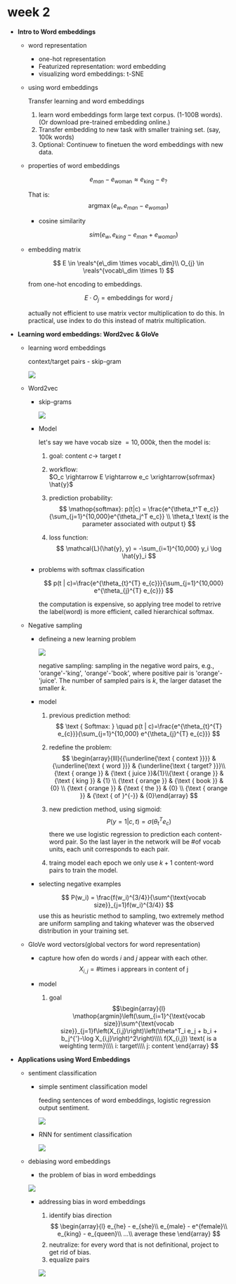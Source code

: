 # week 2

- **Intro to Word embeddings**

    - word representation

        - one-hot representation
        - Featurized representation: word embedding
        - visualizing word embeddings: t-SNE

    - using word embeddings

        Transfer learning and word embeddings

        1. learn word embeddings form large text corpus. (1-100B words). (Or download pre-trained embedding online.)
        2. Transfer embedding to new task with smaller training set. (say, 100k words)
        3. Optional: Continuew to finetuen the word embeddings with new data.

    - properties of word embeddings

        $$
        e_{m a n}-e_{\text {woman}} \approx e_{\text {king}}-e_{?}
        $$

        That is:
        $$
        \mathop{argmax}(e_w, e_{man} - e_{woman})
        $$

        - cosine similarity

            $$
            sim(e_w, e_{king}-e_{man}+e_{woman})
            $$

    - embedding matrix

        $$
        E \in \reals^{e\_dim \times vocab\_dim}\\
        O_{j} \in \reals^{vocab\_dim \times 1}
        $$

        from one-hot encoding to embeddings.
        
        $$
        E \cdot O_j = \text{embeddings for word } j
        $$

        actually not efficient to use matrix vector multiplication to do this. In practical, use index to do this instead of matrix multiplication.

- **Learning word embeddings: Word2vec & GloVe**

    - learning word embeddings

        context/target pairs - skip-gram

        ![](images/context_target-pair.png)

    - Word2vec

        - skip-grams

            ![](images/skip-grams.png)

        - Model

            let's say we have vocab size $= 10,000k$, then the model is:

            1. goal: content $c \rightarrow$ target $t$

            2. workflow:\
                $O_c \rightarrow E \rightarrow e_c \xrightarrow{sofrmax} \hat{y}$

            3. prediction probability:
                $$
                \mathop{softmax}: p(t|c) = \frac{e^{\theta_t^T e_c}}{\sum_{j=1}^{10,000}e^{\theta_j^T e_c}} \\
                \theta_t \text{ is the parameter associated with output t}
                $$

            4. loss function:
                $$
                \mathcal{L}(\hat{y}, y) = -\sum_{i=1}^{10,000} y_i \log \hat{y}_i
                $$

        - problems with softmax classification

            $$
            p(t | c)=\frac{e^{\theta_{t}^{T} e_{c}}}{\sum_{j=1}^{10,000} e^{\theta_{j}^{T} e_{c}}}
            $$
            
            the computation is expensive, so applying tree model to retrive the label(word) is more efficient, called hierarchical softmax.

    - Negative sampling

        - defineing a new learning problem

            ![](images/negative-sampling.png)
            
            negative sampling: sampling in the negative word pairs, e.g., 'orange'-'king', 'orange'-'book', where positive pair is 'orange'-'juice'. The number of sampled pairs is $k$, the larger dataset the smaller $k$.

        - model

            1. previous prediction method:
                $$
                \text { Softmax: } \quad p(t | c)=\frac{e^{\theta_{t}^{T} e_{c}}}{\sum_{j=1}^{10,000} e^{\theta_{j}^{T} e_{c}}}
                $$

            1. redefine the problem:
                $$
                \begin{array}{lll}{{\underline{\text { context }}}} & {\underline{\text { word }}} & {\underline{\text { target? }}}\\{\text { orange }} & {\text { juice }}&{1}\\{\text { orange }} & {\text { king }} & {1} \\ {\text { orange }} & {\text { book }} & {0} \\ {\text { orange }} & {\text { the }} & {0} \\ {\text { orange }} & {\text { of }^{-}} & {0}\end{array}
                $$

            1. new prediction method, using sigmoid:
                $$
                P(y=1 |c, t) = \sigma(\theta_t^T e_c)
                $$
                there we use logistic regression to prediction each content-word pair. So the last layer in the network will be $\text{\# of vocab}$ units, each unit corresponds to each pair.
            1. traing model
                each epoch we only use $k + 1$ content-word pairs to train the model.
            
        - selecting negative examples

            $$
            P(w_i) = \frac{f(w_i)^{3/4}}{\sum^{\text{vocab size}}_{j=1}f(w_i)^{3/4}}
            $$
            use this as heuristic method to sampling, two extremely method are uniform sampling and taking whatever was the observed distribution in your training set.

    - GloVe word vectors(global vectors for word representation)

        - capture how ofen do words $i$ and $j$ appear with each other.
            $$
            X_{i,j} = \text{\# times i apprears in content of j}
            $$

        - model

            1. goal
                $$\begin{array}{l}
                    \mathop{argmin}\left(\sum_{i=1}^{\text{vocab size}}\sum^{\text{vocab size}}_{j=1}f\left(X_{i,j}\right)\left(\theta^T_i e_j + b_i + b_j^{'}-\log X_{i,j}\right)^2\right)\\\\
                    f(X_{i,j}) \text{ is a weighting term}\\\\
                    i: target\\\\
                    j: content
                \end{array}
                $$



- **Applications using Word Embeddings**

    - sentiment classification

        - simple sentiment classification model

            feeding sentences of word embeddings, logistic regression output sentiment.

            ![](images/simple-sentiment-classification-model.png)
        
        - RNN for sentiment classification

            ![](images/RNN-for-sentiment-classification.png)

    - debiasing word embeddings

        - the problem of bias in word embeddings
        
        ![](images/the-problem-of-bias-in-word-embedding.png)

        - addressing bias in word embeddings

            1. identify bias direction
                $$
                \begin{array}{l}
                    e_{he} - e_{she}\\
                    e_{male} - e^{female}\\
                    e_{king} - e_{queen}\\
                    ...\\
                    average these
                \end{array}
                $$
             1. neutralize: for every word that is not definitional, project to get rid of bias.
             2. equalize pairs

            ![](images/addressin-bias-in-word-embeddings.png)
